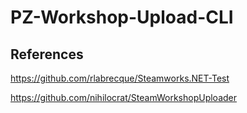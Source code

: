 # PZ-Workshop-Upload-CLI

## References

https://github.com/rlabrecque/Steamworks.NET-Test

https://github.com/nihilocrat/SteamWorkshopUploader
